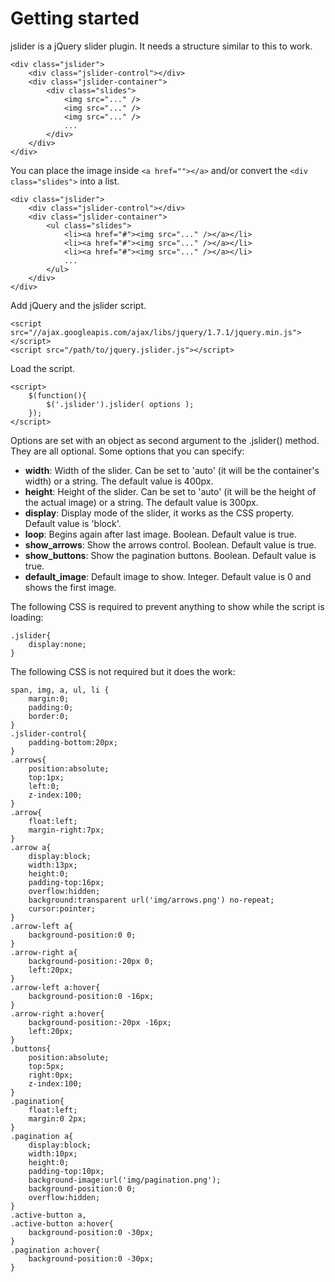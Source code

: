 Getting started
=========================

jslider is a jQuery slider plugin. It needs a structure similar to this to work.

	<div class="jslider">
		<div class="jslider-control"></div>
		<div class="jslider-container">
			<div class="slides">
				<img src="..." />
				<img src="..." />
				<img src="..." />
				...
			</div>
		</div>
	</div>

You can place the image inside `<a href=""></a>` and/or convert the `<div class="slides">` into a list.

	<div class="jslider">
		<div class="jslider-control"></div>
		<div class="jslider-container">
			<ul class="slides">
				<li><a href="#"><img src="..." /></a></li>
				<li><a href="#"><img src="..." /></a></li>
				<li><a href="#"><img src="..." /></a></li>
				...
			</ul>
		</div>
	</div>

Add jQuery and the jslider script.

	<script src="//ajax.googleapis.com/ajax/libs/jquery/1.7.1/jquery.min.js"></script>
	<script src="/path/to/jquery.jslider.js"></script>

Load the script.

	<script>
		$(function(){
			$('.jslider').jslider( options );
		});
	</script>

Options are set with an object as second argument to the .jslider() method. They are all optional. Some options that you can specify:

* **width**: Width of the slider. Can be set to 'auto' (it will be the container's width) or a string. The default value is 400px.
* **height**: Height of the slider. Can be set to 'auto' (it will be the height of the actual image) or a string. The default value is 300px.
* **display**: Display mode of the slider, it works as the CSS property. Default value is 'block'.
* **loop**: Begins again after last image. Boolean. Default value is true.
* **show_arrows**: Show the arrows control. Boolean. Default value is true.
* **show_buttons**: Show the pagination buttons. Boolean. Default value is true.
* **default_image**: Default image to show. Integer. Default value is 0 and shows the first image.

The following CSS is required to prevent anything to show while the script is loading:

	.jslider{
		display:none;
	}

The following CSS is not required but it does the work:

	span, img, a, ul, li {
		margin:0;
		padding:0;
		border:0;
	}
	.jslider-control{
		padding-bottom:20px;
	}
	.arrows{
		position:absolute;
		top:1px;
		left:0;
		z-index:100;
	}
	.arrow{
		float:left;
		margin-right:7px;
	}
	.arrow a{
		display:block;
		width:13px;
		height:0;
		padding-top:16px;
		overflow:hidden;
		background:transparent url('img/arrows.png') no-repeat;
		cursor:pointer;
	}
	.arrow-left a{
		background-position:0 0;
	}
	.arrow-right a{
		background-position:-20px 0;
		left:20px;
	}
	.arrow-left a:hover{
		background-position:0 -16px;
	}
	.arrow-right a:hover{
		background-position:-20px -16px;
		left:20px;
	}
	.buttons{
		position:absolute;
		top:5px;
		right:0px;
		z-index:100;
	}
	.pagination{
		float:left;
		margin:0 2px;
	}
	.pagination a{
		display:block;
		width:10px;
		height:0;
		padding-top:10px;
		background-image:url('img/pagination.png');
		background-position:0 0;
		overflow:hidden;
	}
	.active-button a,
	.active-button a:hover{
		background-position:0 -30px;
	}
	.pagination a:hover{
		background-position:0 -30px;
	}